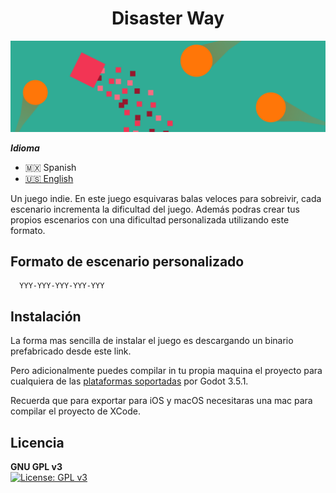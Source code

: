 **<h1 align="center">Disaster Way</h1>**
<img width="1383" alt="image" src="./assets/images/banner.png">

***Idioma***
- 🇲🇽 Spanish
- [🇺🇸 English](./README.md)

Un juego indie. En este juego esquivaras balas veloces para sobreivir, cada escenario incrementa la dificultad del juego. Además podras crear tus propios escenarios con una dificultad personalizada utilizando este formato.

## Formato de escenario personalizado

```
  YYY-YYY-YYY-YYY-YYY
```

## Instalación

La forma mas sencilla de instalar el juego es descargando un binario prefabricado desde este link.

Pero adicionalmente puedes compilar in tu propia maquina el proyecto para cualquiera de las [plataformas soportadas](https://docs.godotengine.org/en/3.5/tutorials/export/exporting_basics.html) por Godot 3.5.1.

Recuerda que para exportar para iOS y macOS necesitaras una mac para compilar el proyecto de XCode.
    
## Licencia

**GNU GPL v3**  
[![License: GPL v3](https://img.shields.io/badge/License-GPLv3-blue.svg)](https://www.gnu.org/licenses/gpl-3.0)
